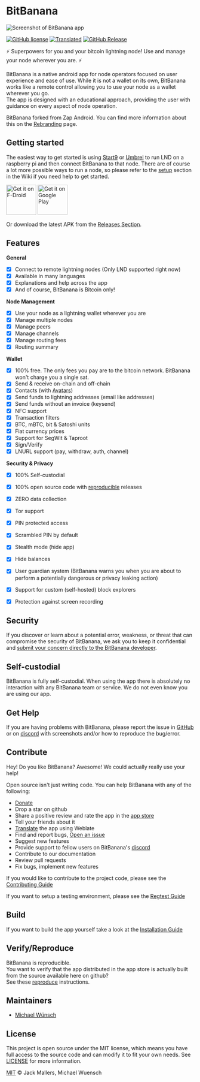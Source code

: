 # BitBanana

![Screenshot of BitBanana app](docs/screenshot.png)

[![GitHub license](https://img.shields.io/badge/License-MIT-yellow.svg)](LICENSE)
[![Translated](https://hosted.weblate.org/widgets/bitbanana/-/svg-badge.svg)](https://hosted.weblate.org/engage/bitbanana/)
[![GitHub Release](https://badgen.net/github/release/michaelWuensch/BitBanana/?color=yellow)](https://github.com/michaelWuensch/BitBanana/releases/latest)

⚡️ Superpowers for you and your bitcoin lightning node! Use and manage your node wherever you are. ⚡️

BitBanana is a native android app for node operators focused on user experience and ease of use.
While it is not a wallet on its own, BitBanana works like a remote control allowing you to use your node as a wallet wherever you go.  
The app is designed with an educational approach, providing the user with guidance on every aspect of node operation.

BitBanana forked from Zap Android. You can find more information about this on the [Rebranding](docs/REBRANDING.md) page.

## Getting started

The easiest way to get started is using [Start9](https://start9.com/) or [Umbrel](https://getumbrel.com/) to run LND on a raspberry pi and then connect BitBanana to that node.
There are of course a lot more possible ways to run a node, so please refer to the [setup](https://github.com/michaelWuensch/BitBanana/wiki/Setup) section in the Wiki if you need help to get started.

[<img src="https://fdroid.gitlab.io/artwork/badge/get-it-on.png"
     alt="Get it on F-Droid"
     height="80">](https://f-droid.org/packages/app.michaelwuensch.bitbanana/)
[<img src="https://play.google.com/intl/en_us/badges/images/generic/en-play-badge.png"
     alt="Get it on Google Play"
     height="80">](https://play.google.com/store/apps/details?id=app.michaelwuensch.bitbanana)

Or download the latest APK from the [Releases Section](https://github.com/michaelWuensch/BitBanana/releases/latest).

## Features
**General**
- [x] Connect to remote lightning nodes (Only LND supported right now)
- [x] Available in many languages
- [x] Explanations and help across the app
- [x] And of course, BitBanana is Bitcoin only!

**Node Management**
- [x] Use your node as a lightning wallet wherever you are
- [x] Manage multiple nodes
- [x] Manage peers
- [x] Manage channels
- [x] Manage routing fees
- [x] Routing summary

**Wallet**
- [x] 100% free. The only fees you pay are to the bitcoin network. BitBanana won't charge you a single sat.
- [x] Send & receive on-chain and off-chain
- [x] Contacts (with [Avatars](https://github.com/michaelWuensch/avathor-rfc#avathor))
- [x] Send funds to lightning addresses (email like addresses)
- [x] Send funds without an invoice (keysend)
- [x] NFC support
- [x] Transaction filters
- [x] BTC, mBTC, bit & Satoshi units
- [x] Fiat currency prices
- [x] Support for SegWit & Taproot
- [x] Sign/Verify
- [x] LNURL support (pay, withdraw, auth, channel)

**Security & Privacy**
- [x] 100% Self-custodial
- [x] 100% open source code with [reproducible](docs/REPRODUCE.md) releases
- [x] ZERO data collection
- [x] Tor support
- [x] PIN protected access
- [x] Scrambled PIN by default
- [x] Stealth mode (hide app)
- [x] Hide balances
- [x] User guardian system (BitBanana warns you when you are about to perform a potentially dangerous or privacy leaking action)
- [x] Support for custom (self-hosted) block explorers
- [x] Protection against screen recording


## Security

If you discover or learn about a potential error, weakness, or threat that can compromise the security of BitBanana, we ask you to keep it confidential and [submit your concern directly to the BitBanana developer](mailto:bitbananasecurity@proton.me?subject=[GitHub]%20BitBanana%20Security).

## Self-custodial

BitBanana is fully self-custodial. When using the app there is absolutely no interaction with any BitBanana team or service. We do not even know you are using our app.

## Get Help

If you are having problems with BitBanana, please report the issue in [GitHub][issues] or on [discord][discord] with screenshots and/or how to reproduce the bug/error.



## Contribute

Hey! Do you like BitBanana? Awesome! We could actually really use your help!

Open source isn't just writing code. You can help BitBanana with any of the following:

- [Donate](https://bitbanana.app/donate)
- Drop a star on github
- Share a positive review and rate the app in the [app store](https://play.google.com/store/apps/details?id=app.michaelwuensch.bitbanana)
- Tell your friends about it
- [Translate](docs/TRANSLATING.md) the app using Weblate
- Find and report bugs, [Open an issue][issues]
- Suggest new features
- Provide support to fellow users on BitBanana's [discord][discord]
- Contribute to our documentation
- Review pull requests
- Fix bugs, implement new features

If you would like to contribute to the project code, please see the [Contributing Guide](docs/CONTRIBUTING.md)

If you want to setup a testing environment, please see the [Regtest Guide](docs/REGTEST.md)

## Build

If you want to build the app yourself take a look at the [Installation Guide](docs/INSTALL.md)

## Verify/Reproduce

BitBanana is reproducible.  
You want to verify that the app distributed in the app store is actually built from the source available here on github?  
See these [reproduce](docs/REPRODUCE.md) instructions.


## Maintainers
- [Michael Wünsch](https://github.com/michaelWuensch)

## License

This project is open source under the MIT license, which means you have full access to the source code and can modify it to fit your own needs. See [LICENSE](LICENSE) for more information.

[MIT](LICENSE) © Jack Mallers, Michael Wuensch

[issues]: https://github.com/michaelWuensch/BitBanana/issues
[discord]: https://discord.gg/Xg85BuTc9A
